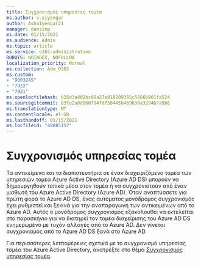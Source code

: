 ```yaml
---
title: Συγχρονισμός υπηρεσίας τομέα
ms.author: v-aiyengar
author: AshaIyengar21
manager: dansimp
ms.date: 01/15/2021
ms.audience: Admin
ms.topic: article
ms.service: o365-administration
ROBOTS: NOINDEX, NOFOLLOW
localization_priority: Normal
ms.collection: Adm_O365
ms.custom:
- "9003245"
- "7922"
- "7921"
ms.openlocfilehash: b35d3a402bc08a27a818209385c5666b901fa524
ms.sourcegitcommit: 83fe2a8d060794fdf58445b469b30a3294b7a9b6
ms.translationtype: MT
ms.contentlocale: el-GR
ms.lasthandoff: 01/15/2021
ms.locfileid: "49885157"
---
```

# <a name="domain-service-synchronization"></a>Συγχρονισμός υπηρεσίας τομέα

Τα αντικείμενα και τα διαπιστευτήρια σε έναν διαχειριζόμενο τομέα των υπηρεσιών τομέα Azure Active Directory (Azure AD DS) μπορούν να δημιουργηθούν τοπικά μέσα στον τομέα ή να συγχρονιστούν από έναν μισθωτή του Azure Active Directory (Azure AD). Όταν αναπτύσσετε για πρώτη φορά το Azure AD DS, ένας αυτόματος μονόδρομος συγχρονισμός έχει ρυθμιστεί και ξεκινά για την αναπαραγωγή των αντικειμένων από το Azure AD. Αυτός ο μονόδρομος συγχρονισμός εξακολουθεί να εκτελείται στο παρασκήνιο για να διατηρεί τον τομέα διαχείρισης του Azure AD DS ενημερωμένο με τυχόν αλλαγές από το Azure AD. Δεν γίνεται συγχρονισμός από το Azure AD DS ξανά στο Azure AD.

Για περισσότερες λεπτομέρειες σχετικά με το συγχρονισμό υπηρεσίας τομέα του Azure Active Directory, ανατρέξτε στο θέμα [Συγχρονισμός υπηρεσίας τομέα](https://docs.microsoft.com/azure/active-directory-domain-services/synchronization). 
